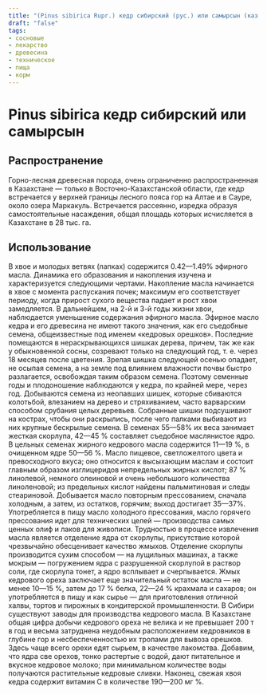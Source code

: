 ```yaml
---
title: "(Pinus sibirica Rupr.) кедр сибирский (рус.) или самырсын (каз.)"
draft: "false"
tags:
- сосновые
- лекарство
- древесина
- техническое
- пища
- корм
--- 
```

# Pinus sibirica кедр сибирский или самырсын
## Распространение
Горно-лесная древесная порода, очень ограниченно распространенная в Казахстане — только в Восточно-Казахстанской области, где кедр встречается у верхней границы лесного пояса гор на Алтае и в Сауре, около озера Маркакуль. Встречается рассеянно, изредка образуя самостоятельные насаждения, общая площадь которых исчисляется в Казахстане в 28 тыс. га.
## Использование
В хвое и молодых ветвях (лапках) содержится 0.42—1.49% эфирного масла. Динамика его образования и накопления изучена и характеризуется следующими чертами. Накопление масла начинается в хвое с момента распускания почек; максимум его соответствует периоду, когда прирост сухого вещества падает и рост хвои замедляется. В дальнейшем, на 2-й и 3-й годы жизни хвои, наблюдается уменьшение содержания эфирного масла. Эфирное масло кедра и его древесина не имеют такого значения, как его съедобные семена, общеизвестные под именем «кедровых орешков». Последние помещаются в нераскрывающихся шишках дерева, причем, так же как у обыкновенной сосны, созревают только на следующий год, т. е. через 18 месяцев после цветения. Зрелая шишка следующей осенью опадает, не осыпая семена, а на земле под влиянием влажности почвы быстро разлагается, освобождая таким образом семена. Поэтому семенные годы и плодоношение наблюдаются у кедра, по крайней мере, через год. Добываются семена из неопавших шишек, которые сбиваются колотьбой, влезанием на дерево и стряхиванием, часто варварским способом срубания целых деревьев. Собранные шишки подсушивают на кострах, чтобы они раскрылись, после чего палками выбивают из них крупные бескрылые семена. В семенах 55—58% их веса занимает жесткая скорлупа, 42—45 % составляет съедобное маслянистое ядро. В цельных семенах жирного кедрового масла содержится 11—19 %, в очищенном ядре 50—56 %. Масло пищевое, светложелтого цвета и превосходного вкуса; оно относится к высыхающим маслам и состоит главным образом изглицеридов непредельных жирных кислот; 87 % линолевой, немного олеиновой и очень небольшого количества линоленовой; из предельных кислот найдены пальмитиновая и следы стеариновой. Добывается масло повторным прессованием, сначала холодным, а затем, из остатков, горячим; выход достигает 35—37%. Употребляется в пищу масло холодного прессования, масло горячего прессования идет для технических целей — производства самых ценных олиф и лаков для живописи. Трудностью в процессе извлечения масла является отделение ядра от скорлупы, присутствие которой чрезвычайно обесценивает качество жмыхов. Отделение скорлупы производится сухим способом — на лущильных машинах, а также мокрым — погружением ядра с разрушенной скорлупой в раствор соли, где скорлупа тонет, а ядро всплывает и счерпывается. 
Жмых кедрового ореха заключает еще значительный остаток масла — не менее 10—15 %, затем до 17 % белка, 22—24 % крахмала и сахаров; он употребляется в пищу и как сырье — для приготовления отличной халвы, тортов и пирожных в кондитерской промышленности. В Сибири существуют заводы для производства кедрового масла. 
В Казахстане общая цифра добычи кедрового ореха не велика и не превышает 200 т в год и весьма затруднена неудобным расположением кедровников в глубине гор и несбеспеченностью их тропами для вывоза орешков. Здесь чаще всего орехи едят сырьем, в качестве лакомства. Добавим, что ядра све орехов, тонко растертые с водой, дают питательное и вкусное кедровое молоко; при минимальном количестве воды получаются растительные кедровые сливки. Наконец, свежая хвоя кедра содержит витамин С в количестве 190—200 мг %. 
###
